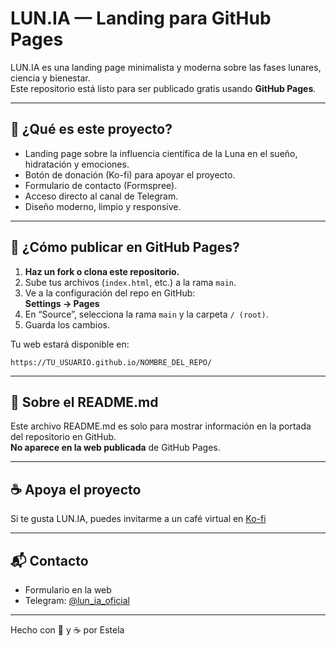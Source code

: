 # LUN.IA — Landing para GitHub Pages

LUN.IA es una landing page minimalista y moderna sobre las fases lunares, ciencia y bienestar.  
Este repositorio está listo para ser publicado gratis usando **GitHub Pages**.

---

## 🌙 ¿Qué es este proyecto?

- Landing page sobre la influencia científica de la Luna en el sueño, hidratación y emociones.
- Botón de donación (Ko-fi) para apoyar el proyecto.
- Formulario de contacto (Formspree).
- Acceso directo al canal de Telegram.
- Diseño moderno, limpio y responsive.

---

## 🚀 ¿Cómo publicar en GitHub Pages?

1. **Haz un fork o clona este repositorio.**
2. Sube tus archivos (`index.html`, etc.) a la rama `main`.
3. Ve a la configuración del repo en GitHub:  
   **Settings → Pages**
4. En “Source”, selecciona la rama `main` y la carpeta `/ (root)`.
5. Guarda los cambios.

Tu web estará disponible en:
```
https://TU_USUARIO.github.io/NOMBRE_DEL_REPO/
```

---

## 📄 Sobre el README.md

Este archivo README.md es solo para mostrar información en la portada del repositorio en GitHub.  
**No aparece en la web publicada** de GitHub Pages.

---

## ☕ Apoya el proyecto

Si te gusta LUN.IA, puedes invitarme a un café virtual en [Ko-fi](https://ko-fi.com/estela)

---

## 📬 Contacto

- Formulario en la web
- Telegram: [@lun_ia_oficial](https://t.me/lun_ia_oficial)

---

Hecho con 🌙 y ☕ por Estela 